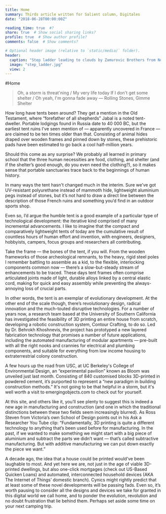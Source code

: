 ```yaml
---
title: Home
summary: Thirds article written for Salient column, Digitales
date: "2018-06-28T00:00:00Z"

reading_time: true  #?
share: true  # Show social sharing links?
profile: true  # Show author profile?
comments: false  # Show comments?

# Optional header image (relative to `static/media/` folder).
header:
  caption: "Step ladder leading to clouds by Zamurovic Brothers from Noun Project"
  image: "step_ladder.jpg"
  view: 2
---
```


#Home

>Oh, a storm is threat'ning / My very life today
>If I don't get some shelter / Oh yeah, I'm gonna fade away
>— Rolling Stones, Gimme Shelter

How long have tents been around? They get a mention in the Old Testament, where  “forefather of all shepherds” Jabal is a noted tent-dweller. Portable lodgings found in Russia date to 40 000 BC, but the earliest tent ruins I’ve seen mention of — apparently uncovered in France — are claimed to be ten times older than that. Consisting of animal hides draped over wooden frames and pinned down by stones, these prehistoric pads have been estimated to go back a cool half-million years.

Should this come as any surprise? We probably all learned in primary school that the three human necessities are food, clothing, and shelter (and if the shelter’s good enough, do you even need the clothing?), so it makes sense that portable sanctuaries trace back to the beginnings of human history.

In many ways the tent hasn't changed much in the interim. Sure we’ve got UV-resistant polyurethane instead of mammoth hide, lightweight aluminium pegs instead of stones, but it’s not hard to draw a direct line between the description of those French ruins and something you’d find in an outdoor sports shop. 

Even so, I’d argue the humble tent is a good example of a particular type of technological development: the iterative kind comprised of many incremental advancements. I like to imagine that the compact and comparatively lightweight tents of today are the cumulative result of countless hours of human effort and invention, with engineers, designers, hobbyists, campers, focus groups and researchers all contributing.
 
Take the frame — the bones of the tent, if you will. From the wooden frameworks of those archeological remnants, to the heavy, rigid steel poles I remember battling to assemble as a kid, to the flexible, interlocking components common now — there’s a slow-but-steady stream of enhancements to be traced. These days tent frames often comprise articulated joints made of light, durable alloys linked by a central elastic cord, making for quick and easy assembly while preventing the always-annoying loss of crucial parts.

In other words, the tent is an exemplar of evolutionary development. At the other end of the scale though, there’s revolutionary design, radical innovation and the much-touted disruptive technologies. For a number of years now, a research team based at the University of Southern California has investigated the feasibility of 3D printing an entire house from scratch, developing a robotic construction system, Contour Crafting, to do so. Led by Dr. Behrokh Khoshnevis, the project has prototyped a new layered fabrication technology that promises a number of future applications, including the automated manufacturing of modular apartments — pre-built with all the right nooks and crannies for electrical and plumbing components, and suitable for everything from low income housing to extraterrestrial colony construction.  

A few hours up the road from USC, at UC Berkeley's College of Environmental Design, an “experimental pavilion” known as Bloom was unveiled just last month. Consisting of 840 customised blocks 3D-printed in powdered cement, it’s purported to represent a “new paradigm in building construction methods.” It's not going to be that helpful in a storm, but it's well worth a visit to emergingobjects.com to check out for yourself.  

At this site, and others like it, you’ll see plenty to suggest this is indeed a new age in manufacturing and construction (and one in which the traditional distinctions between these two fields seem increasingly blurred). As Ross Steven from Victoria’s own School of Design points out in his Ask a Researcher You Tube clip: “Fundamentally, 3D printing is quite a different technology to anything that’s been used before for manufacturing. In the past, if we wanted to make something we might start with a big piece of aluminium and subtract the parts we didn’t want — that’s called subtractive manufacturing. But with additive manufacturing we can put down exactly the piece we want.”

A decade ago, the idea that a house could be printed would’ve been laughable to most. And yet here we are, not just in the age of viable 3D-printed dwellings, but also one-click mortgages (check out US-Based Quicken Loans) and automated, interconnected household devices (AKA The Internet of Things’ domestic branch). Cynics might rightly predict that at least some of these novel developments will be passing fads. Even so, it’s worth pausing to consider all the designs and devices we take for granted in this digital world we call home, and to ponder the evolution, revolution and no doubt frustration that lie behind them. Perhaps set aside some time on your next camping trip.
